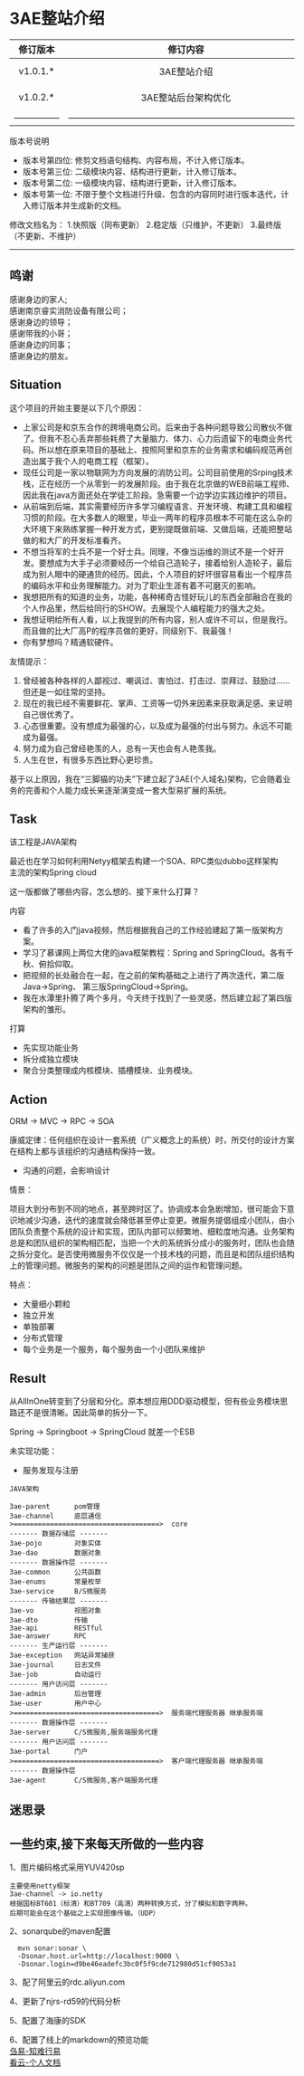 # 3AE整站介绍

| 修订版本 | 修订内容  | 修订人员 | 文档类型 | 修订日期 |
| :-----: |  :-----:  | :-----: | :-----: | :-----: |
|  v1.0.1.* | 3AE整站介绍 | sid | -- | 2018-12-04 |
|  v1.0.2.* | 3AE整站后台架构优化 | sid | -- | 2018-12-13 |
| ————— | —————————————————————————— | ————— | ————— | —————— |

版本号说明

* 版本号第四位: 修剪文档语句结构、内容布局，不计入修订版本。
* 版本号第三位: 二级模块内容、结构进行更新，计入修订版本。
* 版本号第二位: 一级模块内容、结构进行更新，计入修订版本。
* 版本号第一位: 不限于整个文档进行升级、包含的内容同时进行版本迭代，计入修订版本并生成新的文档。

修改文档名为：
1.快照版（同布更新）
2.稳定版（只维护，不更新）
3.最终版（不更新、不维护）

---

## 鸣谢

感谢身边的家人;  
感谢南京睿实消防设备有限公司；  
感谢身边的领导；  
感谢带我的小哥；  
感谢身边的同事；  
感谢身边的朋友。  

## Situation

这个项目的开始主要是以下几个原因：

* 上家公司是和京东合作的跨境电商公司。后来由于各种问题导致公司散伙不做了。但我不忍心丢弃那些耗费了大量脑力、体力、心力后遗留下的电商业务代码。所以想在原来项目的基础上、按照阿里和京东的业务需求和编码规范再创造出属于我个人的电商工程（框架）。
* 现任公司是一家以物联网为方向发展的消防公司。公司目前使用的Srping技术栈，正在经历一个从零到一的发展阶段。由于我在北京做的WEB前端工程师、因此我在java方面还处在学徒工阶段。急需要一个边学边实践边维护的项目。
* 从前端到后端，其实需要经历许多学习编程语言、开发环境、构建工具和编程习惯的阶段。在大多数人的眼里，毕业一两年的程序员根本不可能在这么杂的大环境下来熟练掌握一种开发方式，更别提既做前端、又做后端，还能把整站做的和大厂的开发标准看齐。
* 不想当将军的士兵不是一个好士兵。同理，不像当运维的测试不是一个好开发。要想成为大手子必须要经历一个给自己造轮子，接着给别人造轮子，最后成为别人眼中的硬通货的经历。因此，个人项目的好坏很容易看出一个程序员的编码水平和业务理解能力。对为了职业生涯有着不可磨灭的影响。
* 我想把所有的知道的业务，功能，各种稀奇古怪好玩儿的东西全部融合在我的个人作品里，然后给同行的SHOW。去展现个人编程能力的强大之处。
* 我想证明给所有人看，以上我提到的所有内容，别人或许不可以，但是我行。而且做的比大厂高P的程序员做的更好，同级别下、我最强！
* 你有梦想吗？精通软硬件。

友情提示：

1. 曾经被各种各样的人鄙视过、嘲讽过、害怕过、打击过、崇拜过、鼓励过……但还是一如往常的坚持。
2. 现在的我已经不需要鲜花、掌声、工资等一切外来因素来获取满足感、来证明自己很优秀了。
3. 心态很重要。没有想成为最强的心，以及成为最强的付出与努力。永远不可能成为最强。
4. 努力成为自己曾经艳羡的人，总有一天也会有人艳羡我。
5. 人生在世，有很多东西比野心更珍贵。

基于以上原因，我在“三脚猫的功夫”下建立起了3AE(个人域名)架构，它会随着业务的完善和个人能力成长来逐渐演变成一套大型易扩展的系统。

## Task

该工程是JAVA架构  
  
最近也在学习如何利用Netyy框架去构建一个SOA、RPC类似dubbo这样架构  
主流的架构Spring cloud

这一版都做了哪些内容，怎么想的、接下来什么打算？

内容

* 看了许多的入门java视频，然后根据我自己的工作经验建起了第一版架构方案。
* 学习了慕课网上两位大佬的java框架教程：Spring and SpringCloud。各有千秋、俯拾仰取。
* 把视频的长处融合在一起，在之前的架构基础之上进行了两次迭代，第二版Java->Spring、 第三版SpringCloud->Spring。
* 我在水潭里扑腾了两个多月，今天终于找到了一些灵感，然后建立起了第四版架构的雏形。

打算

* 先实现功能业务
* 拆分成独立模块
* 聚合分类整理成内核模块、插槽模块、业务模块。

## Action

ORM -> MVC -> RPC -> SOA

康威定律：任何组织在设计一套系统（广义概念上的系统）时，所交付的设计方案在结构上都与该组织的沟通结构保持一致。

* 沟通的问题，会影响设计

情景：

项目大到分布到不同的地点，甚至跨时区了。协调成本会急剧增加，很可能会下意识地减少沟通，迭代的速度就会降低甚至停止变更。微服务提倡组成小团队，由小团队负责整个系统的设计和实现，团队内部可以频繁地、细粒度地沟通。业务架构总是和团队组织的架构相匹配，当把一个大的系统拆分成小的服务时，团队也会随之拆分变化。是否使用微服务不仅仅是一个技术栈的问题，而且是和团队组织结构上的管理问题。微服务的架构的问题是团队之间的运作和管理问题。

特点：

* 大量细小颗粒
* 独立开发
* 单独部署
* 分布式管理
* 每个业务是一个服务，每个服务由一个小团队来维护

## Result

从AllInOne转变到了分层和分化。原本想应用DDD驱动模型，但有些业务模块思路还不是很清晰。因此简单的拆分一下。

Spring -> Springboot -> SpringCloud 就差一个ESB

未实现功能：

* 服务发现与注册

```utf-8
JAVA架构

3ae-parent      pom管理
3ae-channel     底层通信
>====================================>  core
------- 数据存储层 -------
3ae-pojo        对象实体
3ae-dao         数据对象
------- 数据操作层 -------
3ae-common      公共函数
3ae-enums       常量枚举
3ae-service     B/S微服务
------- 传输结果层 -------
3ae-vo          视图对象
3ae-dto         传输
3ae-api         RESTful
3ae-answer      RPC
------- 生产运行层 -------
3ae-exception   网站异常捕获
3ae-journal     日志文件
3ae-job         自动运行
------- 用户访问层 -------
3ae-admin       后台管理
3ae-user        用户中心
>====================================>  服务端代理服务器 继承服务端
------- 数据操作层 -------
3ae-server      C/S微服务,服务端服务代理
------- 用户访问层 -------
3ae-portal      门户
>====================================>  客户端代理服务器 继承服务端
------- 数据操作层
3ae-agent       C/S微服务,客户端服务代理
```

## 迷思录


## 一些约束,接下来每天所做的一些内容

1、图片编码格式采用YUV420sp

```utf-8
主要使用netty框架
3ae-channel -> io.netty
根据国标BT601（标清）和BT709（高清）两种转换方式，分了模拟和数字两种。
后期可能会在这个基础之上实现图像传输。（UDP）
```

2、sonarqube的maven配置

```shell
  mvn sonar:sonar \
  -Dsonar.host.url=http://localhost:9000 \
  -Dsonar.login=d9be46eadefc3bc0f5f9cde712980d51cf9053a1
```

3、配了阿里云的rdc.aliyun.com

4、更新了njrs-rd59的代码分析

5、配置了海康的SDK

6、配置了线上的markdown的预览功能  
[刍易-知难行易](http://3ae.store)  
[看云-个人文档](http://book.3ae.store)  